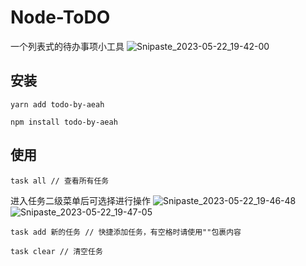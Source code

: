 # Node-ToDO
一个列表式的待办事项小工具
![Snipaste_2023-05-22_19-42-00](https://github.com/AeahKa/Node-ToDO/assets/106063134/0f9822c6-61d4-46e4-b288-aa935db907cc)
## 安装
```
yarn add todo-by-aeah

npm install todo-by-aeah
```
## 使用
```
task all // 查看所有任务
```
进入任务二级菜单后可选择进行操作
![Snipaste_2023-05-22_19-46-48](https://github.com/AeahKa/Node-ToDO/assets/106063134/dde76f63-7a52-4d7a-9da2-2ee9270eba07)
![Snipaste_2023-05-22_19-47-05](https://github.com/AeahKa/Node-ToDO/assets/106063134/9f6374ed-ce31-4927-9156-0f4e379b6043)

```
task add 新的任务 // 快捷添加任务，有空格时请使用""包裹内容
```
```
task clear // 清空任务
```
